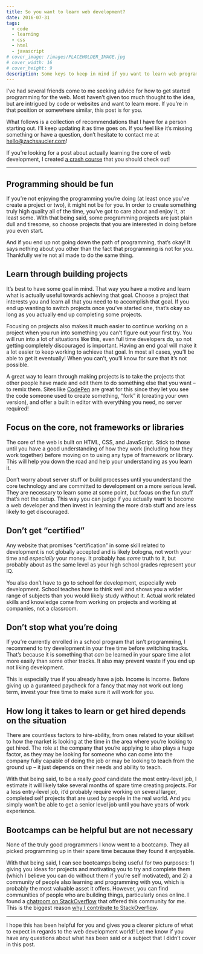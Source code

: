 ```yaml
---
title: So you want to learn web development?
date: 2016-07-31
tags:
  - code
  - learning
  - css
  - html
  - javascript
# cover_image: /images/PLACEHOLDER_IMAGE.jpg
# cover_width: 16
# cover_height: 9
description: Some keys to keep in mind if you want to learn web programming.
---
```


I’ve had several friends come to me seeking advice for how to get started programming for the web. Most haven’t given too much thought to the idea, but are intrigued by code or websites and want to learn more. If you’re in that position or somewhere similar, this post is for you.

What follows is a collection of recommendations that I have for a person starting out. I’ll keep updating it as time goes on. If you feel like it’s missing something or have a question, don’t hesitate to contact me at hello@zachsaucier.com!

<span class="excerpt_marker"></span>

If you’re looking for a post about actually learning the core of web development, I created <a href="/blog/the-why-and-what-of-web-development/">a crash course</a> that you should check out!

<hr>

## Programming should be fun

If you’re not enjoying the programming you’re doing (at least once you’ve create a project or two), it might not be for you. In order to create something truly high quality all of the time, you’ve got to care about and enjoy it, at least some. With that being said, some programming projects are just plain dull and tiresome, so choose projects that you are interested in doing before you even start.

And if you end up not going down the path of programming, that’s okay! It says nothing about you other than the fact that programming is not for you. Thankfully we’re not all made to do the same thing.

## Learn through building projects

It’s best to have some goal in mind. That way you have a motive and learn what is actually useful towards achieving that goal. Choose a project that interests you and learn all that you need to to accomplish that goal. If you end up wanting to switch projects once you’ve started one, that’s okay so long as you actually end up completing some projects.

Focusing on projects also makes it much easier to continue working on a project when you run into something you can’t figure out your first try. You will run into a lot of situations like this, even full time developers do, so not getting completely discouraged is important. Having an end goal will make it a lot easier to keep working to achieve that goal. In most all cases, you’ll be able to get it eventually! When you can’t, you’ll know for sure that it’s not possible.

A great way to learn through making projects is to take the projects that other people have made and edit them to do something else that you want – to remix them. Sites like <a href="https://codepen.io/">CodePen</a> are great for this since they let you see the code someone used to create something, “fork” it (creating your own version), and offer a built in editor with everything you need, no server required!

## Focus on the core, not frameworks or libraries

The core of the web is built on HTML, CSS, and JavaScript. Stick to those until you have a good understanding of how they work (including how they work together) before moving on to using any type of framework or library. This will help you down the road and help your understanding as you learn it.

Don’t worry about server stuff or build processes until you understand the core technology and are committed to development on a more serious level. They are necessary to learn some at some point, but focus on the fun stuff that’s not the setup. This way you can judge if you actually want to become a web developer and then invest in learning the more drab stuff and are less likely to get discouraged.

## Don’t get “certified”

Any website that promises “certification” in some skill related to development is not globally accepted and is likely bologna, not worth your time and _especially_ your money. It probably has _some_ truth to it, but probably about as the same level as your high school grades represent your IQ.

You also don’t have to go to school for development, especially web development. School teaches how to think well and shows you a wider range of subjects than you would likely study without it. Actual work related skills and knowledge come from working on projects and working at companies, not a classroom.

## Don’t stop what you’re doing

If you’re currently enrolled in a school program that isn’t programming, I recommend to try development in your free time before switching tracks. That’s because it is something that _can_ be learned in your spare time a lot more easily than some other tracks. It also may prevent waste if you end up not liking development.

This is especially true if you already have a job. Income is income. Before giving up a guranteed paycheck for a fancy that may not work out long term, invest your free time to make sure it will work for you.

## How long it takes to learn or get hired depends on the situation

There are countless factors to hire-ability, from ones related to your skillset to how the market is looking at the time in the area where you’re looking to get hired. The role at the company that you’re applying to also plays a huge factor, as they may be looking for someone who can come into the company fully capable of doing the job or may be looking to teach from the ground up – it just depends on their needs and ability to teach.

With that being said, to be a really _good_ candidate the most entry-level job, I estimate it will likely take several months of spare time creating projects. For a less entry-level job, it’d probably require working on several larger, completed self projects that are used by people in the real world. And you simply won’t be able to get a senior level job until you have years of work experience.

## Bootcamps can be helpful but are not necessary

None of the truly good programmers I know went to a bootcamp. They all picked programming up in their spare time because they found it enjoyable.

With that being said, I can see bootcamps being useful for two purposes: 1) giving you ideas for projects and motivating you to try and complete them (which I believe you can do without them if you’re self motivated), and 2) a community of people also learning and programming with you, which is probably the most valuable asset it offers. However, you can find communities of people who are building things, particularly ones online. I found a <a href="https://chat.stackoverflow.com/rooms/29074/html-css-webdesign">chatroom on StackOverflow</a> that offered this community for me. This is the biggest reason <a href="/blog/why-i-still-contribute-to-stack-overflow/">why I contribute to StackOverflow</a>.

<hr>

I hope this has been helpful for you and gives you a clearer picture of what to expect in regards to the web development world! Let me know if you have any questions about what has been said or a subject that I didn’t cover in this post.
